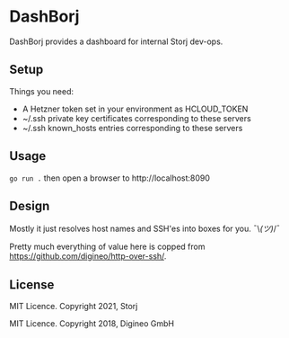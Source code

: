 DashBorj
========

DashBorj provides a dashboard for internal Storj dev-ops.

Setup
-----

Things you need:
 - A Hetzner token set in your environment as HCLOUD_TOKEN
 - ~/.ssh private key certificates corresponding to these servers
 - ~/.ssh known_hosts entries corresponding to these servers

Usage
-----

`go run .` then open a browser to http://localhost:8090

Design
------

Mostly it just resolves host names and SSH'es into boxes for you.  ¯\\_(ツ)_/¯

Pretty much everything of value here is copped from https://github.com/digineo/http-over-ssh/.

## License

MIT Licence. Copyright 2021, Storj

MIT Licence. Copyright 2018, Digineo GmbH

